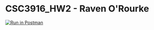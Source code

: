 # CSC3916_HW2 - Raven O'Rourke

[![Run in Postman](https://run.pstmn.io/button.svg)](https://god.postman.co/run-collection/a34324aebb6f0efe48cd#?env%5BHW2%5D=W3sia2V5IjoidG9rZW4iLCJ2YWx1ZSI6IkpXVCBleUpoYkdjaU9pSklVekkxTmlJc0luUjVjQ0k2SWtwWFZDSjkuZXlKcFpDSTZJbU0wWmpWak16TmxNakF6WVdVMlkyVTJPR1E1WlRsbE1tTm1aR05rWVdSa09URTFaRFl6TVdVaUxDSjFjMlZ5Ym1GdFpTSTZJbEpoZG1WdUlpd2lhV0YwSWpveE5qRTBORFV4TkRZNGZRLnZBblNzUEQyamRZRXNzLUJTWGxUUmNfQTZ3ZW1ScDBTZUdxbDF0RWtBVnMiLCJlbmFibGVkIjp0cnVlfV0=)
